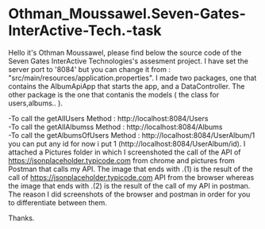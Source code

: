 # Othman_Moussawel.Seven-Gates-InterActive-Tech.-task

Hello it's Othman Moussawel, please find below the source code of the Seven Gates InterActive Technologies's assesment project.
I have set the server port to '8084' but you can change it from : "src/main/resources/application.properties".
I made two packages, one that contains the  AlbumApiApp that starts the app, and a DataController. 
The other package is the one that contanis the models ( the class for users,albums.. ).

-To call the getAllUsers Method : http://localhost:8084/Users  
-To call the getAllAlbumss Method : http://localhost:8084/Albums  
-To call the getAlbumsOfUsers Method : http://localhost:8084/UserAlbum/1  you can put any id for now i put 1 (http://localhost:8084/UserAlbum/id).
I attached a Pictures folder in which I screenshoted the call of the API of https://jsonplaceholder.typicode.com  from chrome and pictures from Postman that calls my API.
The image that ends with .(1) is the result of the call of  https://jsonplaceholder.typicode.com API from the browser whereas the image that ends with .(2) is the result of the call of my API in postman. The reason I did screenshots of the browser and postman in order for you to differentiate between them.

Thanks.
